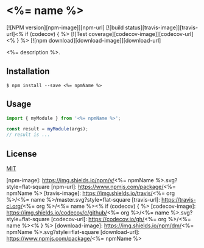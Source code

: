 # <%= name %>

[![NPM version][npm-image]][npm-url]
[![build status][travis-image]][travis-url]<% if (codecov) { %>
[![Test coverage][codecov-image]][codecov-url]<% } %>
[![npm download][download-image]][download-url]

<%= description %>.

## Installation

`$ npm install --save <%= npmName %>`

## Usage

```js
import { myModule } from '<%= npmName %>';

const result = myModule(args);
// result is ...
```

## License

[MIT](./LICENSE)

[npm-image]: https://img.shields.io/npm/v/<%= npmName %>.svg?style=flat-square
[npm-url]: https://www.npmjs.com/package/<%= npmName %>
[travis-image]: https://img.shields.io/travis/<%= org %>/<%= name %>/master.svg?style=flat-square
[travis-url]: https://travis-ci.org/<%= org %>/<%= name %><% if (codecov) { %>
[codecov-image]: https://img.shields.io/codecov/c/github/<%= org %>/<%= name %>.svg?style=flat-square
[codecov-url]: https://codecov.io/gh/<%= org %>/<%= name %><% } %>
[download-image]: https://img.shields.io/npm/dm/<%= npmName %>.svg?style=flat-square
[download-url]: https://www.npmjs.com/package/<%= npmName %>
